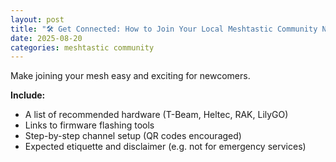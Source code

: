 ```yaml
---
layout: post
title: "🛠 Get Connected: How to Join Your Local Meshtastic Community Network"
date: 2025-08-20
categories: meshtastic community
---
```


Make joining your mesh easy and exciting for newcomers.

**Include:**
- A list of recommended hardware (T-Beam, Heltec, RAK, LilyGO)
- Links to firmware flashing tools
- Step-by-step channel setup (QR codes encouraged)
- Expected etiquette and disclaimer (e.g. not for emergency services)
